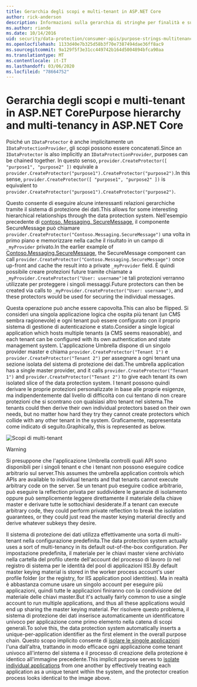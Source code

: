 ```yaml
---
title: Gerarchia degli scopi e multi-tenant in ASP.NET Core
author: rick-anderson
description: Informazioni sulla gerarchia di stringhe per finalità e sul multi-tenant in relazione alle API di protezione dei dati ASP.NET Core.
ms.author: riande
ms.date: 10/14/2016
uid: security/data-protection/consumer-apis/purpose-strings-multitenancy
ms.openlocfilehash: 1133d40e7b325d58b3f70e7387494dae36ff8ac9
ms.sourcegitcommit: 9a129f5f3e31cc449742b164d5004894bfca90aa
ms.translationtype: MT
ms.contentlocale: it-IT
ms.lasthandoff: 03/06/2020
ms.locfileid: "78664752"
---
```

# <a name="purpose-hierarchy-and-multi-tenancy-in-aspnet-core"></a><span data-ttu-id="a1ccf-103">Gerarchia degli scopi e multi-tenant in ASP.NET Core</span><span class="sxs-lookup"><span data-stu-id="a1ccf-103">Purpose hierarchy and multi-tenancy in ASP.NET Core</span></span>

<span data-ttu-id="a1ccf-104">Poiché un `IDataProtector` è anche implicitamente un `IDataProtectionProvider`, gli scopi possono essere concatenati.</span><span class="sxs-lookup"><span data-stu-id="a1ccf-104">Since an `IDataProtector` is also implicitly an `IDataProtectionProvider`, purposes can be chained together.</span></span> <span data-ttu-id="a1ccf-105">In questo senso, `provider.CreateProtector([ "purpose1", "purpose2" ])` equivale a `provider.CreateProtector("purpose1").CreateProtector("purpose2")`.</span><span class="sxs-lookup"><span data-stu-id="a1ccf-105">In this sense, `provider.CreateProtector([ "purpose1", "purpose2" ])` is equivalent to `provider.CreateProtector("purpose1").CreateProtector("purpose2")`.</span></span>

<span data-ttu-id="a1ccf-106">Questo consente di eseguire alcune interessanti relazioni gerarchiche tramite il sistema di protezione dei dati.</span><span class="sxs-lookup"><span data-stu-id="a1ccf-106">This allows for some interesting hierarchical relationships through the data protection system.</span></span> <span data-ttu-id="a1ccf-107">Nell'esempio precedente di [contoso. Messaging. SecureMessage](xref:security/data-protection/consumer-apis/purpose-strings#data-protection-contoso-purpose), il componente SecureMessage può chiamare `provider.CreateProtector("Contoso.Messaging.SecureMessage")` una volta in primo piano e memorizzare nella cache il risultato in un campo di `_myProvider` privato.</span><span class="sxs-lookup"><span data-stu-id="a1ccf-107">In the earlier example of [Contoso.Messaging.SecureMessage](xref:security/data-protection/consumer-apis/purpose-strings#data-protection-contoso-purpose), the SecureMessage component can call `provider.CreateProtector("Contoso.Messaging.SecureMessage")` once up-front and cache the result into a private `_myProvider` field.</span></span> <span data-ttu-id="a1ccf-108">È quindi possibile creare protezioni future tramite chiamate a `_myProvider.CreateProtector("User: username")`e tali protezioni verranno utilizzate per proteggere i singoli messaggi.</span><span class="sxs-lookup"><span data-stu-id="a1ccf-108">Future protectors can then be created via calls to `_myProvider.CreateProtector("User: username")`, and these protectors would be used for securing the individual messages.</span></span>

<span data-ttu-id="a1ccf-109">Questa operazione può anche essere capovolta.</span><span class="sxs-lookup"><span data-stu-id="a1ccf-109">This can also be flipped.</span></span> <span data-ttu-id="a1ccf-110">Si consideri una singola applicazione logica che ospita più tenant (un CMS sembra ragionevole) e ogni tenant può essere configurato con il proprio sistema di gestione di autenticazione e stato.</span><span class="sxs-lookup"><span data-stu-id="a1ccf-110">Consider a single logical application which hosts multiple tenants (a CMS seems reasonable), and each tenant can be configured with its own authentication and state management system.</span></span> <span data-ttu-id="a1ccf-111">L'applicazione Umbrella dispone di un singolo provider master e chiama `provider.CreateProtector("Tenant 1")` e `provider.CreateProtector("Tenant 2")` per assegnare a ogni tenant una sezione isolata del sistema di protezione dei dati.</span><span class="sxs-lookup"><span data-stu-id="a1ccf-111">The umbrella application has a single master provider, and it calls `provider.CreateProtector("Tenant 1")` and `provider.CreateProtector("Tenant 2")` to give each tenant its own isolated slice of the data protection system.</span></span> <span data-ttu-id="a1ccf-112">I tenant possono quindi derivare le proprie protezioni personalizzate in base alle proprie esigenze, ma indipendentemente dal livello di difficoltà con cui tentano di non creare protezioni che si scontrano con qualsiasi altro tenant nel sistema.</span><span class="sxs-lookup"><span data-stu-id="a1ccf-112">The tenants could then derive their own individual protectors based on their own needs, but no matter how hard they try they cannot create protectors which collide with any other tenant in the system.</span></span> <span data-ttu-id="a1ccf-113">Graficamente, rappresentata come indicato di seguito.</span><span class="sxs-lookup"><span data-stu-id="a1ccf-113">Graphically, this is represented as below.</span></span>

![Scopi di multi-tenant](purpose-strings-multitenancy/_static/purposes-multi-tenancy.png)

>[!WARNING]
> <span data-ttu-id="a1ccf-115">Si presuppone che l'applicazione Umbrella controlli quali API sono disponibili per i singoli tenant e che i tenant non possono eseguire codice arbitrario sul server.</span><span class="sxs-lookup"><span data-stu-id="a1ccf-115">This assumes the umbrella application controls which APIs are available to individual tenants and that tenants cannot execute arbitrary code on the server.</span></span> <span data-ttu-id="a1ccf-116">Se un tenant può eseguire codice arbitrario, può eseguire la reflection privata per suddividere le garanzie di isolamento oppure può semplicemente leggere direttamente il materiale della chiave master e derivare tutte le sottochiavi desiderate.</span><span class="sxs-lookup"><span data-stu-id="a1ccf-116">If a tenant can execute arbitrary code, they could perform private reflection to break the isolation guarantees, or they could just read the master keying material directly and derive whatever subkeys they desire.</span></span>

<span data-ttu-id="a1ccf-117">Il sistema di protezione dei dati utilizza effettivamente una sorta di multi-tenant nella configurazione predefinita.</span><span class="sxs-lookup"><span data-stu-id="a1ccf-117">The data protection system actually uses a sort of multi-tenancy in its default out-of-the-box configuration.</span></span> <span data-ttu-id="a1ccf-118">Per impostazione predefinita, il materiale per le chiavi master viene archiviato nella cartella del profilo utente dell'account del processo di lavoro (o nel registro di sistema per le identità del pool di applicazioni IIS).</span><span class="sxs-lookup"><span data-stu-id="a1ccf-118">By default master keying material is stored in the worker process account's user profile folder (or the registry, for IIS application pool identities).</span></span> <span data-ttu-id="a1ccf-119">Ma in realtà è abbastanza comune usare un singolo account per eseguire più applicazioni, quindi tutte le applicazioni finiranno con la condivisione del materiale delle chiavi master.</span><span class="sxs-lookup"><span data-stu-id="a1ccf-119">But it's actually fairly common to use a single account to run multiple applications, and thus all these applications would end up sharing the master keying material.</span></span> <span data-ttu-id="a1ccf-120">Per risolvere questo problema, il sistema di protezione dei dati inserisce automaticamente un identificatore univoco per applicazione come primo elemento nella catena di scopi generali.</span><span class="sxs-lookup"><span data-stu-id="a1ccf-120">To solve this, the data protection system automatically inserts a unique-per-application identifier as the first element in the overall purpose chain.</span></span> <span data-ttu-id="a1ccf-121">Questo scopo implicito consente di [isolare le singole applicazioni](xref:security/data-protection/configuration/overview#per-application-isolation) l'una dall'altra, trattando in modo efficace ogni applicazione come tenant univoco all'interno del sistema e il processo di creazione della protezione è identico all'immagine precedente.</span><span class="sxs-lookup"><span data-stu-id="a1ccf-121">This implicit purpose serves to [isolate individual applications](xref:security/data-protection/configuration/overview#per-application-isolation) from one another by effectively treating each application as a unique tenant within the system, and the protector creation process looks identical to the image above.</span></span>
